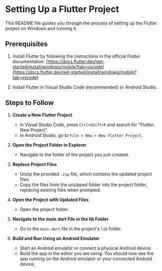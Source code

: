
# Setting Up a Flutter Project

This README file guides you through the process of setting up the Flutter project on Windows and running it.

## Prerequisites

1. Install Flutter by following the instructions in the official Flutter documentation: [https://docs.flutter.dev/get-started/install/windows/mobile?tab=vscode](https://docs.flutter.dev/get-started/install/windows/mobile?tab=vscode)

2. Install Flutter in Visual Studio Code (recommended) or Android Studio.

## Steps to Follow

1. **Create a New Flutter Project**
   - In Visual Studio Code, press `Ctrl+Shift+P` and search for "Flutter: New Project".
   - In Android Studio, go to `File > New > New Flutter Project`.

2. **Open the Project Folder in Explorer**
   - Navigate to the folder of the project you just created.

3. **Replace Project Files**
   - Unzip the provided `.zip` file, which contains the updated project files.
   - Copy the files from the unzipped folder into the project folder, replacing existing files when prompted.

4. **Open the Project with Updated Files**
   - Open the project folder.

5. **Navigate to the main.dart File in the lib Folder**
   - Go to the `main.dart` file in the project's `lib` folder.

6. **Build and Run Using an Android Emulator**
   - Start an Android emulator or connect a physical Android device.
   - Build the app in the editor you are using.
You should now see the app running on the Android emulator or your connected Android device.
